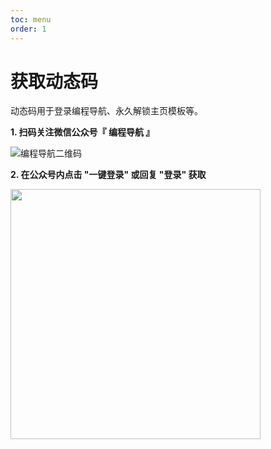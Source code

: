```yaml
---
toc: menu
order: 1
---
```


# 获取动态码

动态码用于登录编程导航、永久解锁主页模板等。

**1. 扫码关注微信公众号『 编程导航 』**

![编程导航二维码](https://636f-codenav-8grj8px727565176-1256524210.tcb.qcloud.la/assets/qrcode.jpg) 

**2. 在公众号内点击 "一键登录" 或回复 "登录" 获取**

<img src="https://636f-codenav-8grj8px727565176-1256524210.tcb.qcloud.la/assets/login.jpeg" width="400" />

